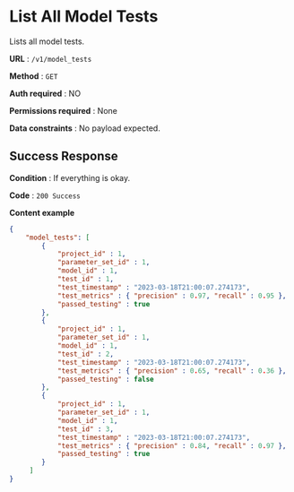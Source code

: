 # List All Model Tests
Lists all model tests.

**URL** : `/v1/model_tests`

**Method** : `GET`

**Auth required** : NO

**Permissions required** : None

**Data constraints** : No payload expected.

## Success Response

**Condition** : If everything is okay.

**Code** : `200 Success`

**Content example**

```json
{
    "model_tests": [
	 	{
			"project_id" : 1,
			"parameter_set_id" : 1,
			"model_id" : 1,
			"test_id" : 1,
			"test_timestamp" : "2023-03-18T21:00:07.274173",
			"test_metrics" : { "precision" : 0.97, "recall" : 0.95 },
			"passed_testing" : true
		},
		{
			"project_id" : 1,
			"parameter_set_id" : 1,
			"model_id" : 1,
			"test_id" : 2,
			"test_timestamp" : "2023-03-18T21:00:07.274173",
			"test_metrics" : { "precision" : 0.65, "recall" : 0.36 },
			"passed_testing" : false
		},
		{
			"project_id" : 1,
			"parameter_set_id" : 1,
			"model_id" : 1,
			"test_id" : 3,
			"test_timestamp" : "2023-03-18T21:00:07.274173",
			"test_metrics" : { "precision" : 0.84, "recall" : 0.97 },
			"passed_testing" : true
		}
	 ]
}
```
